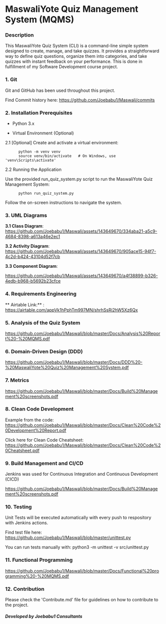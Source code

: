 # **MaswaliYote Quiz Management System (MQMS)**

### Description

This MaswaliYote Quiz System (CLI) is a command-line simple system designed to create, manage, and take quizzes. It provides a straightforward way to define quiz questions, organize them into categories, and take quizzes with instant feedback on your performance. This is done in fulfillment of my Software Development course project.

### 1. Git
Git and GitHub has been used throughout this project. 

Find Commit history here: https://github.com/Joebabu1/Maswali/commits

### 2. Installation Prerequisites

+ Python 3.x

+ Virtual Environment (Optional)

2.1 [Optional] Create and activate a virtual environment:

          python -m venv venv
          source venv/bin/activate   # On Windows, use 'venv\Scripts\activate'

2.2 Running the Application

Use the provided run_quiz_system.py script to run the MaswaliYote Quiz Management System:

          python run_quiz_system.py

Follow the on-screen instructions to navigate the system.

### 3. UML Diagrams

**3.1 Class Diagram**:      
https://github.com/Joebabu1/Maswali/assets/143649670/334aba21-a5c9-4684-8398-a613a46e2ec1

 **3.2 Activity Diagram**:    
 https://github.com/Joebabu1/Maswali/assets/143649670/905ace15-94f7-4c2d-b424-43104d52f7cb

**3.3 Component Diagram**: 

https://github.com/Joebabu1/Maswali/assets/143649670/a4f38899-b326-4edb-b968-b5692b23cfce

### 4. Requirements Engineering
   
** Airtable Link:** :     https://airtable.com/appVk1hPphTm997MN/shrhSsRi2hW5Xz6Qx

### 5. Analysis of the Quiz System
 
https://github.com/Joebabu1/Maswali/blob/master/Docs/Analysis%20Report%20-%20MQMS.pdf

### 6. Domain-Driven Design (DDD)

https://github.com/Joebabu1/Maswali/blob/master/Docs/DDD%20-%20MaswaliYote%20Quiz%20Management%20System.pdf

### 7. Metrics

https://github.com/Joebabu1/Maswali/blob/master/Docs/Build%20Management%20screenshots.pdf 

### 8. Clean Code Development

Example from the code: https://github.com/Joebabu1/Maswali/blob/master/Docs/Clean%20Code%20Development%20Report.pdf


Click here for Clean Code Cheatsheet: https://github.com/Joebabu1/Maswali/blob/master/Docs/Clean%20Code%20Cheatsheet.pdf

### 9. Build Management and CI/CD

Jenkins was used for Continuous Integration and Continuous Development (CICD)

https://github.com/Joebabu1/Maswali/blob/master/Docs/Build%20Management%20screenshots.pdf

### 10. Testing

Unit Tests will be executed automatically with every push to respository with Jenkins actions.

Find test file here: https://github.com/Joebabu1/Maswali/blob/master/unittest.py

You can run tests manually with: 
          python3 -m unittest -v src/unittest.py

### 11. Functional Programming

https://github.com/Joebabu1/Maswali/blob/master/Docs/Functional%20programming%20-%20MQMS.pdf

### 12. Contribution

Please check the 'Contribute.md' file for guidelines on how to contribute to the project.

  ##### Developed by Joebabu1 Consultants

